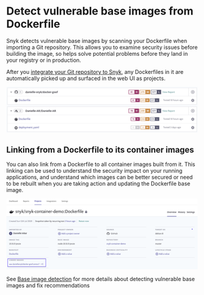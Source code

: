 # Detect vulnerable base images from Dockerfile

Snyk detects vulnerable base images by scanning your Dockerfile when importing a Git repository. This allows you to examine security issues before building the image, so helps solve potential problems before they land in your registry or in production.

After you [integrate your Git repository to Snyk](../../../integrate-with-snyk/git-repository-scm-integrations/), any Dockerfiles in it are automatically picked up and surfaced in the web UI as projects.

![](../../../.gitbook/assets/mceclip0-5-.png)

## Linking from a Dockerfile to its container images

You can also link from a Dockerfile to all container images built from it. This linking can be used to understand the security impact on your running applications, and understand which images can be better secured or need to be rebuilt when you are taking action and updating the Dockerfile base image.

![](../../../.gitbook/assets/mceclip3.png)

See [Base image detection](https://docs.snyk.io/snyk-container/getting-around-the-snyk-container-ui/base-image-detection) for more details about detecting vulnerable base images and fix recommendations
